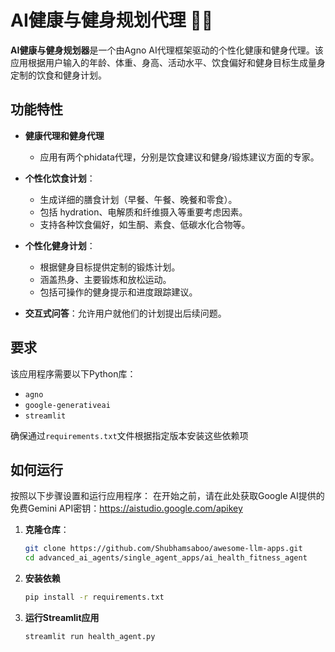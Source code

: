 # AI健康与健身规划代理 🏋️‍♂️

**AI健康与健身规划器**是一个由Agno AI代理框架驱动的个性化健康和健身代理。该应用根据用户输入的年龄、体重、身高、活动水平、饮食偏好和健身目标生成量身定制的饮食和健身计划。

## 功能特性

- **健康代理和健身代理**
    - 应用有两个phidata代理，分别是饮食建议和健身/锻炼建议方面的专家。

- **个性化饮食计划**：
  - 生成详细的膳食计划（早餐、午餐、晚餐和零食）。
  - 包括 hydration、电解质和纤维摄入等重要考虑因素。
  - 支持各种饮食偏好，如生酮、素食、低碳水化合物等。

- **个性化健身计划**：
  - 根据健身目标提供定制的锻炼计划。
  - 涵盖热身、主要锻炼和放松运动。
  - 包括可操作的健身提示和进度跟踪建议。

- **交互式问答**：允许用户就他们的计划提出后续问题。

## 要求

该应用程序需要以下Python库：

- `agno`
- `google-generativeai`
- `streamlit`

确保通过`requirements.txt`文件根据指定版本安装这些依赖项

## 如何运行

按照以下步骤设置和运行应用程序：
在开始之前，请在此处获取Google AI提供的免费Gemini API密钥：https://aistudio.google.com/apikey

1. **克隆仓库**：
   ```bash
   git clone https://github.com/Shubhamsaboo/awesome-llm-apps.git
   cd advanced_ai_agents/single_agent_apps/ai_health_fitness_agent
   ```

2. **安装依赖**
    ```bash
    pip install -r requirements.txt
    ```
3. **运行Streamlit应用**
    ```bash
    streamlit run health_agent.py
    ```